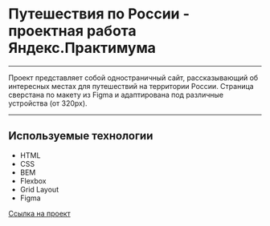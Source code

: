 # Путешествия по России - проектная работа Яндекс.Практимума

---

Проект представляет собой одностраничный сайт, рассказывающий об интересных местах для путешествий на территории России. Страница сверстана по макету из Figma и адаптирована под различные устройства (от 320px).

---

## Используемые технологии
* HTML
* CSS
* BEM
* Flexbox
* Grid Layout
* Figma

[Ссылка на проект](https://timur359.github.io/yet-another-project/)